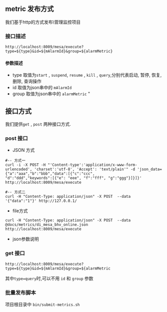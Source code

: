 ## metric 发布方式
我们基于http的方式发布\管理监控项目

### 接口描述
```
http://localhost:8009/mesa/execute?type=${type}&id=${mAlarmId}&group=${alarmMetric}

```
#### 参数描述
 - type 取值为`start` , `suspend`, `resume` , `kill` , `query`,分别代表启动, 暂停, 恢复, 删除, 查询操作
 - id 取值为json串中的 `mAlarmId`
 - group 取值为json串中的 `alarmMetric`
                                "
## 接口方式
我们提供`get` , `post` 两种接口方式.

### post 接口
- JSON 方式
```
#-- 方式一
curl -i -X POST -H "'Content-type':'application/x-www-form-urlencoded', 'charset':'utf-8', 'Accept': 'text/plain'" -d 'json_data={"a":"aaa","b":"bbb","data":[{"c":"ccc",
"d":"ddd","keywords":[{"e": "eee", "f":"fff", "g":"ggg"}]}]}' http://localhost:8009/mesa/execute

#-- 方式二
curl -H "Content-Type: application/json" -X POST  --data '{"data":"1"}' http://127.0.0.1/

```

- file方式
```
curl -H "Content-Type: application/json" -X POST  --data  @docs/metrics/di_mesa_bhv_online.json  http://localhost:8009/mesa/execute

```

- json参数说明

### get 接口
```
http://localhost:8009/mesa/execute?type=${type}&id=${mAlarmId}&group=${alarmMetric
```
其中`type=query`时,可以不用 `id` 和 `group` 参数

### 批量发布脚本
项目根目录中 ` bin/submit-metrics.sh  `
